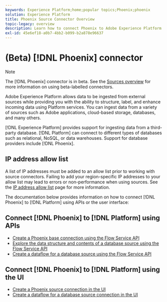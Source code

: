 ```yaml
---
keywords: Experience Platform;home;popular topics;Phoenix;phoenix
solution: Experience Platform
title: Phoenix Source Connector Overview
topic-legacy: overview
description: Learn how to connect Phoenix to Adobe Experience Platform using APIs or the user interface.
exl-id: 45e6ef18-a0b7-4bb2-b099-b2a878e96637
---
```

# (Beta) [!DNL Phoenix] connector

>[!NOTE]
>
>The [!DNL Phoenix] connector is in beta. See the [Sources overview](../../home.md#terms-and-conditions) for more information on using beta-labelled connectors.

Adobe Experience Platform allows data to be ingested from external sources while providing you with the ability to structure, label, and enhance incoming data using Platform services. You can ingest data from a variety of sources such as Adobe applications, cloud-based storage, databases, and many others.

[!DNL Experience Platform] provides support for ingesting data from a third-party database. [!DNL Platform] can connect to different types of databases such as relational, NoSQL, or data warehouses. Support for database providers include [!DNL Phoenix].

## IP address allow list

A list of IP addresses must be added to an allow list prior to working with source connectors. Failing to add your region-specific IP addresses to your allow list may lead to errors or non-performance when using sources. See the [IP address allow list](../../ip-address-allow-list.md) page for more information.

The documentation below provides information on how to connect [!DNL Phoenix] to [!DNL Platform] using APIs or the user interface:

## Connect [!DNL Phoenix] to [!DNL Platform] using APIs

- [Create a Phoenix base connection using the Flow Service API](../../tutorials/api/create/databases/phoenix.md)
- [Explore the data structure and contents of a database source using the Flow Service API](../../tutorials/api/explore/database-nosql.md)
- [Create a dataflow for a database source using the Flow Service API](../../tutorials/api/collect/database-nosql.md)

## Connect [!DNL Phoenix] to [!DNL Platform] using the UI

- [Create a Phoenix source connection in the UI](../../tutorials/ui/create/databases/phoenix.md)
- [Create a dataflow for a database source connection in the UI](../../tutorials/ui/dataflow/databases.md)
